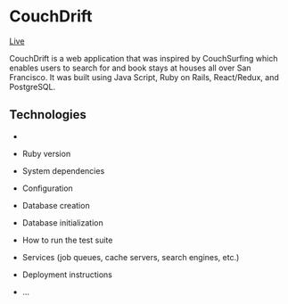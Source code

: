# CouchDrift
 
 [Live](https://couch-drift.herokuapp.com/#/)
 
CouchDrift is a web application that was inspired by CouchSurfing which enables users to search for and book stays at houses all over San Francisco. It was built using Java Script, Ruby on Rails, React/Redux, and PostgreSQL.



## Technologies

*

* Ruby version

* System dependencies

* Configuration

* Database creation

* Database initialization

* How to run the test suite

* Services (job queues, cache servers, search engines, etc.)

* Deployment instructions

* ...
